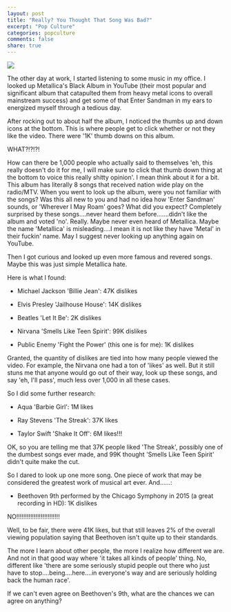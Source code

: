 ```yaml
---
layout: post
title: "Really? You Thought That Song Was Bad?"
excerpt: "Pop Culture"
categories: popculture
comments: false
share: true
---
```


![](https://i.imgur.com/L39LqS9.jpg)



The other day at work, I started listening to some music in my office. I looked up Metallica's Black Album in YouTube (their most popular and significant album that catapulted them from heavy metal icons to overall mainstream success) and get some of that Enter Sandman in my ears to energized myself through a tedious day. 

After rocking out to about half the album, I noticed the thumbs up and down icons at the bottom. This is where people get to click whether or not they like the video. There were '1K' thumb downs on this album. 

WHAT?!?!?!


How can there be 1,000 people who actually said to themselves 'eh, this really doesn't do it for me, I will make sure to click that thumb down thing at the bottom to voice this really shitty opinion'. I mean think about it for a bit. This album has literally 8 songs that received nation wide play on the radio/MTV. When you went to look up the album, were you not familiar with the songs? Was this all new to you and had no idea how 'Enter Sandman' sounds, or 'Wherever I May Roam' goes? What did you expect? Completely surprised by these songs....never heard them before.......didn't like the album and voted 'no'. Really. Maybe never even heard of Metallica. Maybe the name 'Metallica' is misleading....I mean it is not like they have  'Metal' in their fuckin' name. May I suggest never looking up anything again on YouTube.


Then I got curious and looked up even more famous and revered songs. Maybe this was just simple Metallica hate.


Here is what I found:


- Michael Jackson 'Billie Jean': 47K dislikes

- Elvis Presley 'Jailhouse House': 14K dislikes

- Beatles 'Let It Be': 2K dislikes

- Nirvana 'Smells Like Teen Spirit': 99K dislikes

- Public Enemy 'Fight the Power' (this one is for me): 1K dislikes



Granted, the quantity of dislikes are tied into how many people viewed the video. For example, the Nirvana one had a ton of 'likes' as well. But it still stuns me that anyone would go out of their way, look up these songs, and say 'eh, I'll pass', much less over 1,000 in all these cases. 

So I did some further research:

- Aqua 'Barbie Girl': 1M likes

- Ray Stevens 'The Streak': 37K likes

- Taylor Swift 'Shake It Off': 6M likes!!!


OK, so you are telling me that 37K people liked 'The Streak', possibly one of the dumbest songs ever made, and 99K thought 'Smells Like Teen Spirit' didn't quite make the cut.



So I dared to look up one more song. One piece of work that may be considered the greatest work of musical art ever. And......:


- Beethoven 9th performed by the Chicago Symphony in 2015 (a great recording in HD): 1K dislikes


NO!!!!!!!!!!!!!!!!!!!!!!!!!


Well, to be fair, there were 41K likes, but that still leaves 2% of the overall viewing population saying that Beethoven isn't quite up to their standards. 


The more I learn about other people, the more I realize how different we are. And not in that good way where 'it takes all kinds of people' thing. No, different like 'there are some seriously stupid people out there who just have to stop....being....here....in everyone's way and are seriously holding back the human race'. 


If we can't even agree on Beethoven's 9th, what are the chances we can agree on anything?

